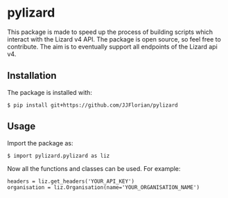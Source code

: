 # pylizard

This package is made to speed up the process of building scripts which interact with the Lizard v4 API. The package is open source, so feel free to contribute. The aim is to eventually support all endpoints of the Lizard api v4.


## Installation

The package is installed with:

    $ pip install git+https://github.com/JJFlorian/pylizard


## Usage

Import the package as:

    $ import pylizard.pylizard as liz

Now all the functions and classes can be used. For example:

    headers = liz.get_headers('YOUR_API_KEY')
    organisation = liz.Organisation(name='YOUR_ORGANISATION_NAME')